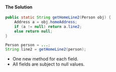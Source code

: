 
#### The Solution

```java
public static String getHomeLine2(Person obj) {
    Address a = obj.homeAddress;
    if (a != null) return a.line2;
    else return null;
}
```

```java
Person person = ...;
String line2 = getHomeLine2(person);
```

* One new method for each field.
* All fields are subject to null values.
